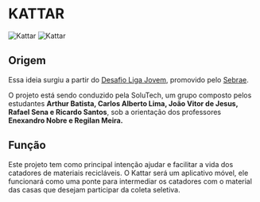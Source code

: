 # KATTAR
![Kattar](https://github.com/rafaznj/Kattar/assets/163608557/9a8a7cf8-9d52-43fd-a95b-2d21f961deed)
![Kattar](https://github.com/rafaznj/Kattar/assets/163608557/569e65a4-8ab2-472d-b12c-43e3279114aa)

## Origem
Essa ideia surgiu a partir do [Desafio Liga Jovem](desafioligajovem.com.br), promovido pelo [Sebrae](https://sebrae.com.br/sites/PortalSebrae/). 

O projeto está sendo conduzido pela SoluTech, um grupo composto pelos estudantes **Arthur Batista, Carlos Alberto Lima, João Vitor de Jesus, Rafael Sena e Ricardo Santos**, sob a orientação dos professores **Enexandro Nobre e Regilan Meira.**

## Função
Este projeto tem como principal intenção ajudar e facilitar a vida dos catadores de materiais recicláveis. O Kattar será um aplicativo móvel, ele funcionará como uma ponte para intermediar os catadores com o material das casas que desejam participar da coleta seletiva. 
